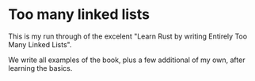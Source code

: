 # Too many linked lists
This is my run through of the excelent "Learn Rust by writing Entirely Too Many Linked Lists".

We write all examples of the book, plus a few additional of my own, after learning the basics.